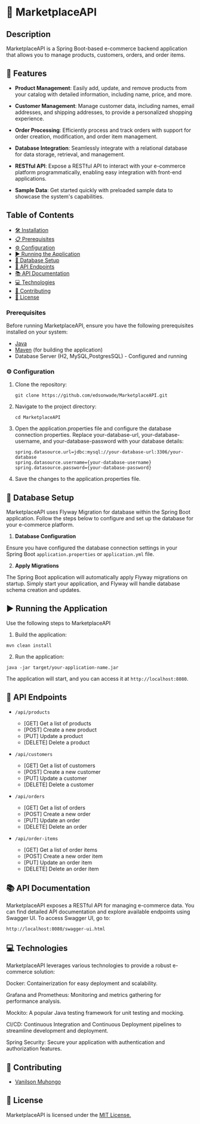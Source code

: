 # 🛒 MarketplaceAPI 

## Description
MarketplaceAPI is a Spring Boot-based e-commerce backend application that allows you to manage products, customers, orders, and order items.

## 🚀 Features
- **Product Management**: Easily add, update, and remove products from your catalog with detailed information, including name, price, and more.

- **Customer Management**: Manage customer data, including names, email addresses, and shipping addresses, to provide a personalized shopping experience.

- **Order Processing**: Efficiently process and track orders with support for order creation, modification, and order item management.

- **Database Integration**: Seamlessly integrate with a relational database for data storage, retrieval, and management.

- **RESTful API**: Expose a RESTful API to interact with your e-commerce platform programmatically, enabling easy integration with front-end applications.

- **Sample Data**: Get started quickly with preloaded sample data to showcase the system's capabilities.

## Table of Contents

- [🛠️ Installation](#installation)
- [📋 Prerequisites](#prerequisites)
- [⚙️ Configuration](#configurations)
- [▶️ Running the Application](#running-the-application)
- [💾 Database Setup](#database-setup)
- [📡 API Endpoints](#api-endpoints)
- [📚 API Documentation](#api-documentation)
- [💻 Technologies](#technologies)
- [👥 Contributing](#contributing)
- [📝 License](#license)

### Prerequisites

Before running MarketplaceAPI, ensure you have the following prerequisites installed on your system:

- [Java](https://www.oracle.com/java/technologies/javase-downloads.html)
- [Maven](https://maven.apache.org/download.cgi) (for building the application)
- Database Server (H2, MySQL,PostgresSQL) - Configured and running

### ⚙️ Configuration

1. Clone the repository:

   ```
   git clone https://github.com/edsonwade/MarketplaceAPI.git
   ```
2. Navigate to the project directory:
   ````
   cd MarketplaceAPI
   ````
3. Open the application.properties file and configure the database connection properties. Replace your-database-url, your-database-username, and your-database-password with your database details:
   ````
   spring.datasource.url=jdbc:mysql://your-database-url:3306/your-database
   spring.datasource.username={your-database-username}
   spring.datasource.password={your-database-password}
   ````
4. Save the changes to the application.properties file.

## 💾 Database Setup
MarketplaceAPI  uses Flyway Migration for database  within the Spring Boot application. 
Follow the steps below to configure and set up the database for your e-commerce platform.

1. **Database Configuration**

Ensure you have configured the database connection settings in your Spring Boot `application.properties` or `application.yml` file.

2. **Apply Migrations**

The Spring Boot application will automatically apply Flyway migrations on startup. Simply start your application, and Flyway will handle database schema creation and updates.

## ▶️ Running the Application
Use the following steps to MarketplaceAPI
1. Build the application:
 ````
 mvn clean install
 ````
2. Run the application:

  ````
  java -jar target/your-application-name.jar
  ````
The application will start, and you can access it at `http://localhost:8080`.


## 📡 API Endpoints
- `/api/products`
  - [GET] Get a list of products
  - [POST] Create a new product
  - [PUT] Update a product
  - [DELETE] Delete a product

- `/api/customers`
  - [GET] Get a list of customers
  - [POST] Create a new customer
  - [PUT] Update a customer
  - [DELETE] Delete a customer

- `/api/orders`
  - [GET] Get a list of orders
  - [POST] Create a new order
  - [PUT] Update an order
  - [DELETE] Delete an order

- `/api/order-items`
  - [GET] Get a list of order items
  - [POST] Create a new order item
  - [PUT] Update an order item
  - [DELETE] Delete an order item

## 📚 API Documentation
MarketplaceAPI  exposes a RESTful API for managing e-commerce data. You can find detailed API documentation and explore available endpoints using Swagger UI.
To access Swagger UI, go to:

``` 
http://localhost:8080/swagger-ui.html
```
## 💻 Technologies
MarketplaceAPI leverages various technologies to provide a robust e-commerce solution:

Docker: Containerization for easy deployment and scalability.

Grafana and Prometheus: Monitoring and metrics gathering for performance analysis.

Mockito: A popular Java testing framework for unit testing and mocking.

CI/CD: Continuous Integration and Continuous Deployment pipelines to streamline development and deployment.

Spring Security: Secure your application with authentication and authorization features.

## 👥 Contributing
- [Vanilson Muhongo](https://www.github.com/edsonwade)

## 📝 License
MarketplaceAPI is licensed under the [MIT License.](https://choosealicense.com/licenses/mit)

